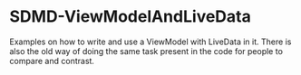 # SDMD-ViewModelAndLiveData
Examples on how to write and use a ViewModel with LiveData in it. There is also the old way of doing the same task present in the code for people to compare and contrast.
